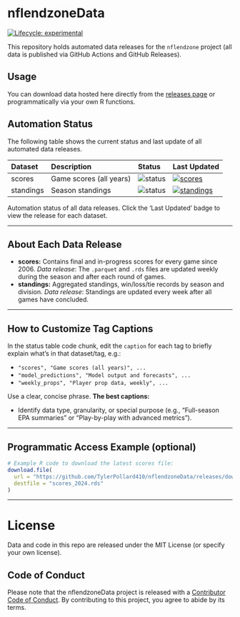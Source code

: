 
# nflendzoneData

<!-- badges: start -->

[![Lifecycle:
experimental](https://img.shields.io/badge/lifecycle-experimental-orange.svg)](https://lifecycle.r-lib.org/articles/stages.html#experimental)
<!-- badges: end -->

This repository holds automated data releases for the `nflendzone`
project (all data is published via GitHub Actions and GitHub Releases).

## Usage

You can download data hosted here directly from the [releases
page](https://github.com/TyleerPollard410/nflendzoneData/releases) or
programmatically via your own R functions.

## Automation Status

The following table shows the current status and last update of all
automated data releases.

| Dataset | Description | Status | Last Updated |
|:---|:---|:---|:---|
| scores | Game scores (all years) | ![status](https://img.shields.io/github/actions/workflow/status/TylerPollard410/nflendzoneData/update_scores.yml?label=scores_status&style=flat-square) | [![scores](https://img.shields.io/badge/dynamic/json?color=blue&label=Last%20Updated&query=last_updated&style=flat-square&url=https://github.com/TylerPollard410/nflendzoneData/releases/download/scores/timestamp.json)](https://github.com/TylerPollard410/nflendzoneData/releases/tag/scores) |
| standings | Season standings | ![status](https://img.shields.io/github/actions/workflow/status/TylerPollard410/nflendzoneData/update_standings.yml?label=standings_status&style=flat-square) | [![standings](https://img.shields.io/badge/dynamic/json?color=blue&label=Last%20Updated&query=last_updated&style=flat-square&url=https://github.com/TylerPollard410/nflendzoneData/releases/download/standings/timestamp.json)](https://github.com/TylerPollard410/nflendzoneData/releases/tag/standings) |

Automation status of all data releases. Click the ‘Last Updated’ badge
to view the release for each dataset.

------------------------------------------------------------------------

## About Each Data Release

- **scores:** Contains final and in-progress scores for every game
  since 2006. *Data release*: The `.parquet` and `.rds` files are
  updated weekly during the season and after each round of games.
- **standings:** Aggregated standings, win/loss/tie records by season
  and division. *Data release*: Standings are updated every week after
  all games have concluded.

<!-- Repeat or update for each of your tags/datasets. Update the captions above as needed for each tag. -->

------------------------------------------------------------------------

## How to Customize Tag Captions

In the status table code chunk, edit the `caption` for each tag to
briefly explain what’s in that dataset/tag, e.g.:

- `"scores", "Game scores (all years)", ...`
- `"model_predictions", "Model output and forecasts", ...`
- `"weekly_props", "Player prop data, weekly", ...`

Use a clear, concise phrase. **The best captions:**

- Identify data type, granularity, or special purpose (e.g.,
  “Full-season EPA summaries” or “Play-by-play with advanced metrics”).

------------------------------------------------------------------------

## Programmatic Access Example (optional)

``` r
# Example R code to download the latest scores file:
download.file(
  url = "https://github.com/TylerPollard410/nflendzoneData/releases/download/scores/scores_2024.rds",
  destfile = "scores_2024.rds"
)
```

------------------------------------------------------------------------

# License

Data and code in this repo are released under the MIT License (or
specify your own license).

## Code of Conduct

Please note that the nflendzoneData project is released with a
[Contributor Code of
Conduct](https://contributor-covenant.org/version/2/1/CODE_OF_CONDUCT.html).
By contributing to this project, you agree to abide by its terms.
